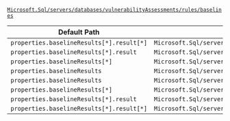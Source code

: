 [`Microsoft.Sql/servers/databases/vulnerabilityAssessments/rules/baselines`](https://docs.microsoft.com/en-us/azure/templates/microsoft.sql/servers/databases/vulnerabilityassessments/rules/baselines)

| Default Path | Alias |
|---|---|
| `properties.baselineResults[*].result[*]` | `Microsoft.Sql/servers/databases/vulnerabilityAssessments/rules/baselines/master.baselineResults[*].result[*]` |
| `properties.baselineResults[*].result` | `Microsoft.Sql/servers/databases/vulnerabilityAssessments/rules/baselines/master.baselineResults[*].result` |
| `properties.baselineResults[*]` | `Microsoft.Sql/servers/databases/vulnerabilityAssessments/rules/baselines/master.baselineResults[*]` |
| `properties.baselineResults` | `Microsoft.Sql/servers/databases/vulnerabilityAssessments/rules/baselines/master.baselineResults` |
| `properties.baselineResults` | `Microsoft.Sql/servers/databases/vulnerabilityAssessments/rules/baselines/baselineResults` |
| `properties.baselineResults[*]` | `Microsoft.Sql/servers/databases/vulnerabilityAssessments/rules/baselines/baselineResults[*]` |
| `properties.baselineResults[*].result` | `Microsoft.Sql/servers/databases/vulnerabilityAssessments/rules/baselines/baselineResults[*].result` |
| `properties.baselineResults[*].result[*]` | `Microsoft.Sql/servers/databases/vulnerabilityAssessments/rules/baselines/baselineResults[*].result[*]` |

